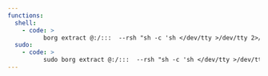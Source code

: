 ```yaml
---
functions:
  shell:
    - code: >
          borg extract @:/:::  --rsh "sh -c 'sh </dev/tty >/dev/tty 2>/dev/tty'"
  sudo:
    - code: >
          sudo borg extract @:/:::  --rsh "sh -c 'sh </dev/tty >/dev/tty 2>/dev/tty'"
---
```

